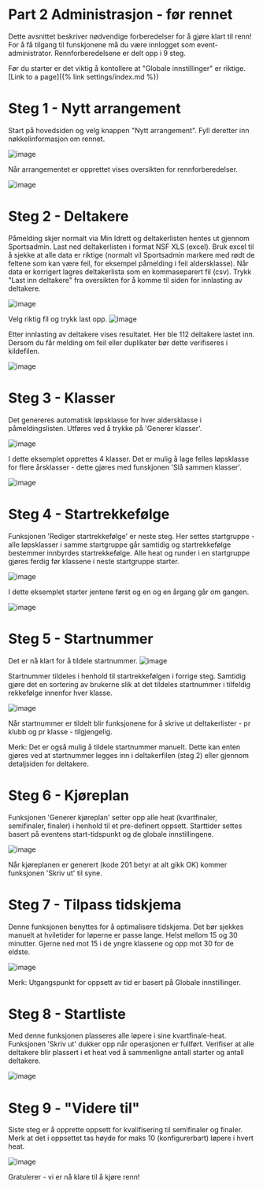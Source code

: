 # Part 2 Administrasjon - før rennet

Dette avsnittet beskriver nødvendige forberedelser for å gjøre klart til renn! For å få tilgang til funskjonene må du være innlogget som event-administrator. Rennforberedelsene er delt opp i 9 steg.

Før du starter er det viktig å kontollere at "Globale innstillinger" er riktige. [Link to a page]({% link settings/index.md %})

# Steg 1 - Nytt arrangement
Start på hovedsiden og velg knappen "Nytt arrangement". Fyll deretter inn nøkkelinformasjon om rennet.

![image](https://user-images.githubusercontent.com/56455987/151457997-f0b2641c-9e2a-41bf-8351-76ee4122901d.png)

Når arrangementet er opprettet vises oversikten for rennforberedelser.

![image](https://user-images.githubusercontent.com/56455987/151458061-78937b50-b6b4-4763-9c3f-750d497d2a9d.png)

# Steg 2 - Deltakere
Påmelding skjer normalt via Min Idrett og deltakerlisten hentes ut gjennom Sportsadmin. Last ned deltakerlisten i format NSF XLS (excel). Bruk excel til å sjekke at alle data er riktige (normalt vil Sportsadmin markere med rødt de feltene som kan være feil, for eksempel påmelding i feil aldersklasse). Når data er korrigert lagres deltakerlista som en kommaseparert fil (csv).
Trykk "Last inn deltakere" fra oversikten for å komme til siden for innlasting av deltakere.

![image](https://user-images.githubusercontent.com/56455987/151652549-baa4cecd-6ed4-43e2-875f-5fcdec1b4d12.png)

Velg riktig fil og trykk last opp.
![image](https://user-images.githubusercontent.com/56455987/151458498-8877f4a1-7448-4082-9ae8-630a8e2e7057.png)

Etter innlasting av deltakere vises resultatet. Her ble 112 deltakere lastet inn. Dersom du får melding om feil eller duplikater bør dette verifiseres i kildefilen.

![image](https://user-images.githubusercontent.com/56455987/151458725-9a91ad0e-3837-4c4b-8bbc-0d58ff127c5b.png)

# Steg 3 - Klasser
Det genereres automatisk løpsklasse for hver aldersklasse i påmeldingslisten. Utføres ved å trykke på 'Generer klasser'.

![image](https://user-images.githubusercontent.com/56455987/151652608-a8efabf7-798b-4f8c-91a8-e0c61b095f22.png)

I dette eksemplet opprettes 4 klasser. Det er mulig å lage felles løpsklasse for flere årsklasser - dette gjøres med funskjonen 'Slå sammen klasser'.

![image](https://user-images.githubusercontent.com/56455987/151652646-8b16c72a-6a65-4c09-8f03-76e65effb795.png)

# Steg 4 - Startrekkefølge
Funksjonen 'Rediger startrekkefølge' er neste steg. Her settes startgruppe - alle løpsklasser i samme startgruppe går samtidig og startrekkefølge bestemmer innbyrdes startrekkefølge. Alle heat og runder i en startgruppe gjøres ferdig før klassene i neste startgruppe starter. 

![image](https://user-images.githubusercontent.com/56455987/151652673-e71e7d92-ae13-45c2-a422-259969b5d409.png)

I dette eksemplet starter jentene først og en og en årgang går om gangen.

![image](https://user-images.githubusercontent.com/56455987/151458888-1dc76611-5f26-4ce6-ad53-2277bc883017.png)

# Steg 5 - Startnummer
Det er nå klart for å tildele startnummer. 
![image](https://user-images.githubusercontent.com/56455987/151652702-4f9baffa-69cd-4e4a-8d83-6f7285c37d30.png)

Startnummer tildeles i henhold til startrekkefølgen i forrige steg. Samtidig gjøre det en sortering av brukerne slik at det tildeles startnummer i tilfeldig rekkefølge innenfor hver klasse.

![image](https://user-images.githubusercontent.com/56455987/151459034-4d209d57-32e7-451d-bb76-eb8b11effe9a.png)

Når startnummer er tildelt blir funksjonene for å skrive ut deltakerlister - pr klubb og pr klasse - tilgjengelig.

Merk: Det er også mulig å tildele startnummer manuelt. Dette kan enten gjøres ved at startnummer legges inn i deltakerfilen (steg 2) eller gjennom detaljsiden for deltakere.

# Steg 6 - Kjøreplan
Funksjonen 'Generer kjøreplan' setter opp alle heat (kvartfinaler, semifinaler, finaler) i henhold til et pre-definert oppsett. Starttider settes basert på eventens start-tidspunkt og de globale innstillingene.

![image](https://user-images.githubusercontent.com/56455987/151459080-46fd576c-601d-413a-8cc7-ee8c8eea99f3.png)

Når kjøreplanen er generert (kode 201 betyr at alt gikk OK) kommer funksjonen 'Skriv ut' til syne.

# Steg 7 - Tilpass tidskjema
Denne funksjonen benyttes for å optimalisere tidskjema. Det bør sjekkes manuelt at hviletider for løperne er passe lange. Helst mellom 15 og 30 minutter. Gjerne ned mot 15 i de yngre klassene og opp mot 30 for de eldste.

![image](https://user-images.githubusercontent.com/56455987/151459148-959052b1-b7bf-479f-bae6-f0a23cfaf1c0.png)

Merk: Utgangspunkt for oppsett av tid er basert på Globale innstillinger.

# Steg 8 - Startliste
Med denne funksjonen plasseres alle løpere i sine kvartfinale-heat. Funksjonen 'Skriv ut' dukker opp når operasjonen er fullført. Verifiser at alle deltakere blir plassert i et heat ved å sammenligne antall starter og antall deltakere.

![image](https://user-images.githubusercontent.com/56455987/151459226-3e93d6ad-4b2c-4197-a676-b12dddf42959.png)

# Steg 9 - "Videre til"
Siste steg er å opprette oppsett for kvalifisering til semifinaler og finaler. Merk at det i oppsettet tas høyde for maks 10 (konfigurerbart) løpere i hvert heat.

![image](https://user-images.githubusercontent.com/56455987/151459313-9569ad91-d55d-41cf-9718-3b4578cd955e.png)

Gratulerer - vi er nå klare til å kjøre renn!


